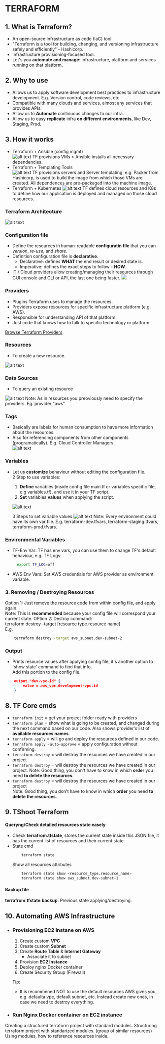 # TERRAFORM  

## 1. What is Terraform?  
* An open-source infrastructure as code (IaC) tool.
* "Terraform is a tool for building, changing, and versioning infrastructure safely and efficiently" - Hashicorp.
* Infrastructure provisioning-focused tool.  
* Let's you **automate and manage**: infrastructure, platform and services running on that platform.  

## 2. Why to use  
* Allows us to apply software development best practices to infrastructure development. E.g. Version control, code reviews, etc.
* Compatible with many clouds and services, almost any services that provides APIs.
* Allow us to **Automate** continuous changes to our infra.
* Allow us to easy **replicate** infra **on different environments**, like Dev, Staging, Prod.

## 3. How it works  
* Terraform + Ansible (config mgmt)  
  ![alt text](/IaC/Terraform/_terra-images/image-2.png)
  TF provisions VMs > Ansible installs all necessary dependencies.
* Terraform + Templating Tools  
  ![alt text](/IaC/Terraform/_terra-images/image-1.png) 
  TF provisions servers and Server templating, e.g. Packer from Hashicorp, is used to build the image from which those VMs are created. All dependences are pre-packaged into the machine image.
* Terraform + Kubernetes 
    ![alt text](/IaC/Terraform/_terra-images/image.png)
  TF defines cloud resources and K8s to define how our application is deployed and managed on those cloud resources.

### Terraform Architecture
![alt text](/IaC/Terraform/_terra-images/TF_Arch.png)  

### Configuration file
* Define the resources in human-readable **configuratin file** that you can *version*, *re-use*, and *share.*
* Definition configuration file is **declarative**.  
  - Declarative: defines **WHAT** the end result or desired state is.  
  - Imperative: defines the exact steps to follow - **HOW**.
 * IT / Cloud providers allow creating/managing their resources through GUI console and CLI or API, the last one being faster. 
![](./_terra-images/How_TF_works.png) 
  
### Providers  
 * Plugins Terraform uses to manage the resources.
* Providers expose resources for specific infrastructure platform (e.g. AWS).
* Responsible for understanding API of that platform.
* Just code that knows how to talk to specific technology or platform.  

[Browse Terraform Providers](https://registry.terraform.io/browse/providers)

### Resources
* To create a new resource.  
  
![alt text](/IaC/Terraform/_terra-images/TF_resource.png)

### Data Sources
* To query an existing resource  

![alt text](/IaC/Terraform/_terra-images/TF_datasource.png)
Note: As in resources you preoviously need to specify the providers. Eg. provider "aws"

### Tags
* Basically are labels for human consumption to have more information about the resources.
*  Also for referencing components from other components (programatically). E.g. Cloud Controller Managers.  
    ![alt text](/IaC/Terraform/_terra-images/TF_tag_for_cloud_ctrl_mgr.png)  

### Variables
* Let us **customize** behaviour without editing the configuration file.  
2 Step to use variables:  
    1. **Define** variables (inside config file main.tf or variables specific file, e.g variables.tf), and use it in your TF script.
    2. **Set** variables **values** when applying the script. 

    ![alt text](/IaC/Terraform/_terra-images/TF_variables.png)

    3 Steps to set variable values
    ![alt text](/IaC/Terraform/_terra-images/TF_var_values.png)
    Note: Every environment could have its own var file. E.g. terraform-dev.tfvars, terraform-staging.tfvars, terraform-prod.tfvars. 

### Environmental Variables
* TF-Env Var: TF has env vars, you can use them to change TF's default hehaviour, e.g. TF Logs:
  ```Bash
    export TF_LOG=off
  ```
* AWS Env Vars: Set AWS credentials for AWS provider as environment variable.
  
### 3. Removing / Destroying Resources
Option 1: Just remove the resource code from within config file, and apply again.  
Note: This is **recommended** because your config file will correspond  your current state.
OPtion 2:  Destroy command:  
terraform destroy -target [resource type.resource name]  
E.g.
```bash
    terraform destroy -target aws_subnet.dev-subnet-2
```
### Output
- Prints resource values after applying config file, it's another option to 'show state' command to find that info.  
Add this portion to the config file.
```json
    output "dev-vpc-id" {
        value = aws_vpc.development-vpc.id
    }
```

## 8. TF Core cmds  
- `terraform init` = get your project folder ready with providers
- `terraform plan` = show what is going to be created, and changed during the next command based on our code.
Also shows provider's list of **available resources names**.  
- `terraform apply` = will go and deploy the resources defined in our code.
- `terraform apply -auto-approve` = apply configuration without confirming.
- `terraform destroy` = will destroy the resources we have created in our project  
- `terraform destroy` = will destroy the resources we have created in our project.
Note: Good thing, you don't have to know in which **order** you need **to delete the resources**.
- `terraform destroy` = will destroy the resources we have created in our project  
Note: Good thing, you don't have to know in which **order** you need **to delete the resources**.

## 9. TShoot Terraform  
#### Queryng/Check detailed resources state easely  
- Check **terrafrom.tfstate**, stores the current state inside this JSON file, it has the current list of resources and their current state.  
- State cmd
    ```bash
        terraform state
    ```
    Show all resources attributes
    ```bash    
        terraform state show <resource_type.resource_name>
        terraform state show aws_subnet.dev-subnet-1
    ```

#### Backup file 
**terrafrom.tfstate.backup**: Previous state applying/destroying.

## 10. Automating AWS Infrastructure  
* ### Provisioning EC2 Instane on AWS  
    1. Create custom **VPC**
    2. Create custom **Subnet**
    3. Create **Route Table** & **Internet Gateway**  
         - Associate it to subnet
    4. Provision **EC2 Instance**
    5. Deploy nginx Docker container
    6. Create Security Group (Firewall)

    Tip:
    * It is recommened NOT to use the default resources AWS gives you, e.g. defaulta vpc, default subnet, etc. Instead create new ones, in case we need to destroy everything.  
* ### Run Nginx Docker container on EC2 instance


Creating a structured terraform project with standard modules.
Structuring terraform project with standarized modules. (group of similar resources)
Using modules, how to reference resources inside.


